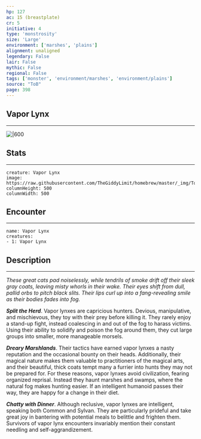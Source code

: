 ```yaml
---
hp: 127
ac: 15 (breastplate)
cr: 5
initiative: 4
type: 'monstrosity'    
size: 'Large'
environment: ['marshes', 'plains']
alignment: unaligned
legendary: False
lair: False
mythic: False
regional: False
tags: ['monster', 'environment/marshes', 'environment/plains']
source: "ToB"
page: 398
---
```


## Vapor Lynx
---

![|600](https://raw.githubusercontent.com/TheGiddyLimit/homebrew/master/_img/ToB/Vapor%20Lynx.webp)

## Stats
---

```statblock
creature: Vapor Lynx
image: https://raw.githubusercontent.com/TheGiddyLimit/homebrew/master/_img/ToB/token/Vapor%20Lynx.png
columnHeight: 500
columnWidth: 500
```

## Encounter
---

```encounter-table
name: Vapor Lynx
creatures:
- 1: Vapor Lynx
```

## Description
---
_These great cats pad noiselessly, while tendrils of smoke drift off their sleek gray coats, leaving misty whorls in their wake. Their eyes shift from dull, pallid orbs to pitch black slits. Their lips curl up into a fang-revealing smile as their bodies fades into fog._

**_Split the Herd_**. Vapor lynxes are capricious hunters. Devious, manipulative, and mischievous, they toy with their prey before killing it. They rarely enjoy a stand-up fight, instead coalescing in and out of the fog to harass victims. Using their ability to solidify and poison the fog around them, they cut large groups into smaller, more manageable morsels.

**_Dreary Marshlands_**. Their tactics have earned vapor lynxes a nasty reputation and the occasional bounty on their heads. Additionally, their magical nature makes them valuable to practitioners of the magical arts, and their beautiful, thick coats tempt many a furrier into hunts they may not be prepared for. For these reasons, vapor lynxes avoid civilization, fearing organized reprisal. Instead they haunt marshes and swamps, where the natural fog makes hunting easier. If an intelligent humanoid passes their way, they are happy for a change in their diet.

**_Chatty with Dinner_**. Although reclusive, vapor lynxes are intelligent, speaking both Common and Sylvan. They are particularly prideful and take great joy in bantering with potential meals to belittle and frighten them. Survivors of vapor lynx encounters invariably mention their constant needling and self-aggrandizement.






